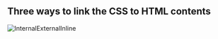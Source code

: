 ## Three ways to link the CSS to HTML contents
![InternalExternalInline](https://github.com/user-attachments/assets/f4dfe711-c4b9-41ad-a96e-8fe3744b062b)

